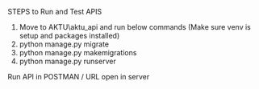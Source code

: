 STEPS to Run and Test APIS
1. Move to AKTU\aktu_api and run below commands (Make sure venv is setup and packages installed)
1. python manage.py migrate
2. python manage.py makemigrations
3. python manage.py runserver

Run API in POSTMAN / URL open in server
